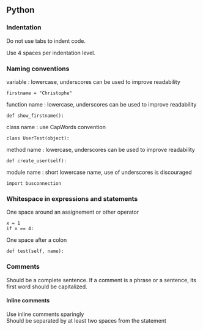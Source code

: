 ## Python

### Indentation

Do not use tabs to indent code.

Use 4 spaces per indentation level.

### Naming conventions

variable : lowercase, underscores can be used to improve readability  
```
firstname = "Christophe"
```
function name : lowercase, underscores can be used to improve readability  
```
def show_firstname():
```
class name : use CapWords convention  
```
class UserTest(object):
```
method name : lowercase, underscores can be used to improve readability  
```
def create_user(self):
```
module name : short lowercase name, use of underscores is discouraged  
```
import busconnection 
```
### Whitespace in expressions and statements


One space around an assignement or other operator
```
x = 1
if x == 4:
```

One space after a colon
```
def test(self, name):
```

### Comments

Should be a complete sentence. If a comment is a phrase or a sentence, its first word should be capitalized.

#### Inline comments

Use inline comments sparingly  
Should be separated by at least two spaces from the statement  




